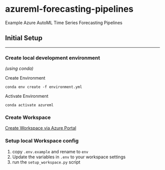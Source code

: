 # azureml-forecasting-pipelines
Example Azure AutoML Time Series Forecasting Pipelines

## Initial Setup
---
### Create local development environment
*(using conda)*

Create Environment
```commandline
conda env create -f environment.yml
```

Activate Environment
```commandline
conda activate azureml
```

### Create Workspace
[Create Workspace via Azure Portal](https://docs.microsoft.com/en-us/azure/machine-learning/how-to-manage-workspace?tabs=azure-portal)

### Setup local Workspace config
1. copy `.env.example` and rename to `env`
2. Update the variables in `.env` to your workspace settings
3. run the `setup_workspace.py` script
